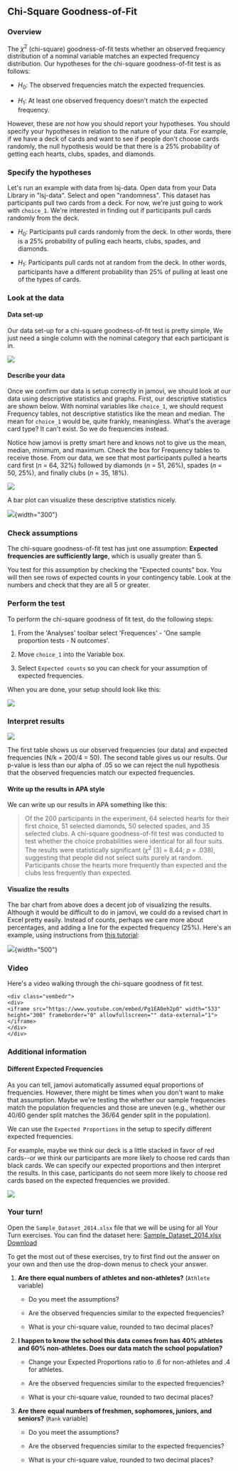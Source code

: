 ## Chi-Square Goodness-of-Fit



### Overview

The $\chi^2$ (chi-square) goodness-of-fit tests whether an observed frequency distribution of a nominal variable matches an expected frequency distribution. Our hypotheses for the chi-square goodness-of-fit test is as follows:

-   $H_0$: The observed frequencies match the expected frequencies.

-   $H_1$: At least one observed frequency doesn't match the expected frequency.

However, these are *not* how you should report your hypotheses. You should specify your hypotheses in relation to the nature of your data. For example, if we have a deck of cards and want to see if people don't choose cards randomly, the null hypothesis would be that there is a 25% probability of getting each hearts, clubs, spades, and diamonds.

### Specify the hypotheses

Let's run an example with data from lsj-data. Open data from your Data Library in "lsj-data". Select and open "randomness". This dataset has participants pull two cards from a deck. For now, we're just going to work with `choice_1`. We're interested in finding out if participants pull cards randomly from the deck.

-   $H_0$: Participants pull cards randomly from the deck. In other words, there is a 25% probability of pulling each hearts, clubs, spades, and diamonds.

-   $H_1$: Participants pull cards not at random from the deck. In other words, participants have a different probability than 25% of pulling at least one of the types of cards.

### Look at the data

#### Data set-up

Our data set-up for a chi-square goodness-of-fit test is pretty simple, We just need a single column with the nominal category that each participant is in.

![](images/09-chi-square/chi-square_data.png)

#### Describe your data

Once we confirm our data is setup correctly in jamovi, we should look at our data using descriptive statistics and graphs. First, our descriptive statistics are shown below. With nominal variables like `choice_1`, we should request Frequency tables, not descriptive statistics like the mean and median. The mean for `choice_1` would be, quite frankly, meaningless. What's the average card type? It can't exist. So we do frequencies instead.

Notice how jamovi is pretty smart here and knows not to give us the mean, median, minimum, and maximum. Check the box for Frequency tables to receive those. From our data, we see that most participants pulled a hearts card first (*n* = 64, 32%) followed by diamonds (*n* = 51, 26%), spades (*n* = 50, 25%), and finally clubs (*n* = 35, 18%).

![](images/09-chi-square/chi-square_descriptives.png)

A bar plot can visualize these descriptive statistics nicely.

![](images/09-chi-square/chi-square_bar.png){width="300"}

### Check assumptions

The chi-square goodness-of-fit test has just one assumption: **Expected frequencies are sufficiently large**, which is usually greater than 5.

You test for this assumption by checking the "Expected counts" box. You will then see rows of expected counts in your contingency table. Look at the numbers and check that they are all 5 or greater.

### Perform the test

To perform the chi-square goodness of fit test, do the following steps:

1.  From the 'Analyses' toolbar select 'Frequences' - 'One sample proportion tests - N outcomes'.

2.  Move `choice_1` into the Variable box.

3.  Select `Expected counts` so you can check for your assumption of expected frequencies.

When you are done, your setup should look like this:

![](images/09-chi-square/chi-square_setup.png)

### Interpret results

![](images/09-chi-square/chi-square_results.png)

The first table shows us our observed frequencies (our data) and expected frequencies (N/k = 200/4 = 50). The second table gives us our results. Our p-value is less than our alpha of .05 so we can reject the null hypothesis that the observed frequencies match our expected frequencies.

#### Write up the results in APA style

We can write up our results in APA something like this:

> Of the 200 participants in the experiment, 64 selected hearts for their first choice, 51 selected diamonds, 50 selected spades, and 35 selected clubs. A chi-square goodness-of-fit test was conducted to test whether the choice probabilities were identical for all four suits. The results were statistically significant ($\chi^2$ [3] = 8.44; *p* = .038), suggesting that people did not select suits purely at random. Participants chose the hearts more frequently than expected and the clubs less frequently than expected.

#### Visualize the results

The bar chart from above does a decent job of visualizing the results. Although it would be difficult to do in jamovi, we could do a revised chart in Excel pretty easily. Instead of counts, perhaps we care more about percentages, and adding a line for the expected frequency (25%). Here's an example, using instructions from [this tutorial](https://exceljet.net/chart/column-chart-with-target-line):

![](images/09-chi-square/chi-square_excel.png){width="500"}

### Video

Here's a video walking through the chi-square goodness of fit test.


```{=html}
<div class="vembedr">
<div>
<iframe src="https://www.youtube.com/embed/Pg1EA0eh2p0" width="533" height="300" frameborder="0" allowfullscreen="" data-external="1"></iframe>
</div>
</div>
```

### Additional information

#### Different Expected Frequencies

As you can tell, jamovi automatically assumed equal proportions of frequencies. However, there might be times when you don't want to make that assumption. Maybe we're testing the whether our sample frequencies match the population frequencies and those are uneven (e.g., whether our 40/60 gender split matches the 36/64 gender split in the population).

We can use the `Expected Proportions` in the setup to specify different expected frequencies.

For example, maybe we think our deck is a little stacked in favor of red cards--or we think our participants are more likely to choose red cards than black cards. We can specify our expected proportions and then interpret the results. In this case, participants do not seem more likely to choose red cards based on the expected frequencies we provided.

![](images/09-chi-square/chi-square_results2.png)

### Your turn!

Open the `Sample_Dataset_2014.xlsx` file that we will be using for all Your Turn exercises. You can find the dataset here: [Sample_Dataset_2014.xlsx Download](https://github.com/danawanzer/stats-with-jamovi/blob/master/data/Sample_Dataset_2014.xlsx)

To get the most out of these exercises, try to first find out the answer on your own and then use the drop-down menus to check your answer.

1.  **Are there equal numbers of athletes and non-athletes?** (`Athlete` variable)

    -   Do you meet the assumptions?

    -   Are the observed frequencies similar to the expected frequencies?

    -   What is your chi-square value, rounded to two decimal places?

2.  **I happen to know the school this data comes from has 40% athletes and 60% non-athletes. Does our data match the school population?**

    -   Change your Expected Proportions ratio to .6 for non-athletes and .4 for athletes.

    -   Are the observed frequencies similar to the expected frequencies?

    -   What is your chi-square value, rounded to two decimal places?

3.  **Are there equal numbers of freshmen, sophomores, juniors, and seniors?** (`Rank` variable)

    -   Do you meet the assumptions?

    -   Are the observed frequencies similar to the expected frequencies?

    -   What is your chi-square value, rounded to two decimal places?
